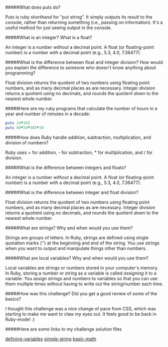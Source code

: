 

#####What does puts do?

Puts is ruby shorthand for "put string". It simply outputs its result to the console, rather than returning something (i.e., passing on information). It's a useful method for just seeing output in the console.


#####What is an integer? What is a float?

An integer is a number *without* a decimal point. A float (or floating-point number) is a number *with* a decimal point (e.g., 5.3, 4.0, 7.36477).

#####What is the difference between float and integer division? How would you explain the difference to someone who doesn't know anything about programming?

Float division returns the quotient of two numbers using floating point numbers, and as many decimal places as are necessary. Integer division returns a quotient using no decimals, and rounds the quotient *down* to the nearest whole number.


#####Here are my ruby programs that calculate the number of hours in a year and number of minutes in a decade:

```ruby
puts 24*365
puts 60*24*365*10
```

#####How does Ruby handle addition, subtraction, multiplication, and division of numbers?

Ruby uses + for addition, - for subtraction, * for multiplication, and / for division.

#####What is the difference between integers and floats?

An integer is a number *without* a decimal point. A float (or floating-point number) is a number *with* a decimal point (e.g., 5.3, 4.0, 7.36477).

#####What is the difference between integer and float division?

Float division returns the quotient of two numbers using floating point numbers, and as many decimal places as are necessary. Integer division returns a quotient using no decimals, and rounds the quotient *down* to the nearest whole number.

#####What are strings? Why and when would you use them?

Strings are groups of letters. In Ruby, strings are defined using single quotation marks ('') at the beginning and end of the string. You use strings when you want to output and manipulate things other than numbers.

#####What are local variables? Why and when would you use them?

Local variables are strings or numbers stored in your computer's memory. In Ruby, storing a number or string as a variable is called *assigning* it to a variable. You assign strings and numbers to variables so that you can use them multiple times without having to write out the string/number each time.

#####How was this challenge? Did you get a good review of some of the basics?

I thought this challenge was a nice change of pace from CSS, which was starting to make me want to claw my eyes out. It feels good to be back in Ruby-mode! :)

#####Here are some links to my challenge solution files

[defining-variables](./defining-variables.rb)
[simple-string](./simple-string.rb)
[basic-math](./basic-math.rb)



